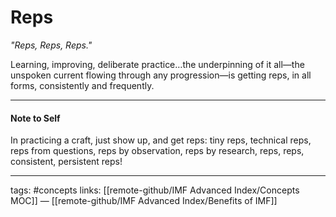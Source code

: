 # Reps
*"Reps, Reps, Reps."*  

Learning, improving, deliberate practice…the underpinning of it all—the unspoken current flowing through any progression—is getting reps, in all forms, consistently and frequently.


---

#### Note to Self
In practicing a craft, just show up, and get reps: tiny reps, technical reps, reps from questions, reps by observation, reps by research, reps, reps, consistent, persistent reps! 

---
tags: #concepts
links: [[remote-github/IMF Advanced Index/Concepts MOC]] — [[remote-github/IMF Advanced Index/Benefits of IMF]]
